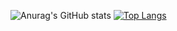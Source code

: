 ![Anurag's GitHub stats](https://github-readme-stats.vercel.app/api?username=taouraghti&show_icons=true&theme=radical)
[![Top Langs](https://github-readme-stats.vercel.app/api/top-langs/?username=taouraghti&show_icons=true&theme=radical&layout=compact)](https://github.com/anuraghazra/github-readme-stats)
